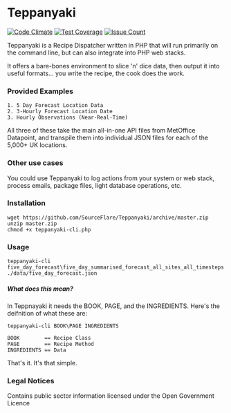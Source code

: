 # Teppanyaki

[![Code Climate](https://codeclimate.com/github/SourceFlare/Teppanyaki/badges/gpa.svg)](https://codeclimate.com/github/SourceFlare/Teppanyaki) [![Test Coverage](https://codeclimate.com/github/SourceFlare/Teppanyaki/badges/coverage.svg)](https://codeclimate.com/github/SourceFlare/Teppanyaki/coverage) [![Issue Count](https://codeclimate.com/github/SourceFlare/Teppanyaki/badges/issue_count.svg)](https://codeclimate.com/github/SourceFlare/Teppanyaki)

Teppanyaki is a Recipe Dispatcher written in PHP that will run primarily on the command line, but can also integrate into PHP web stacks.

It offers a bare-bones environment to slice 'n' dice data, then output it into useful formats... you write the recipe, the cook does the work.

### Provided Examples

    1. 5 Day Forecast Location Data
    2. 3-Hourly Forecast Location Date
    3. Hourly Observations (Near-Real-Time)

All three of these take the main all-in-one API files from MetOffice Datapoint, and transpile them into individual JSON files for each of the 5,000+ UK locations.

### Other use cases
You could use Teppanyaki to log actions from your system or web stack, process emails, package files, light database operations, etc.

### Installation

    wget https://github.com/SourceFlare/Teppanyaki/archive/master.zip
    unzip master.zip
    chmod +x teppanyaki-cli.php

### Usage

    teppanyaki-cli five_day_forecast\five_day_summarised_forecast_all_sites_all_timesteps ./data/five_day_forecast.json

##### What does this mean?
In Teppnayaki it needs the BOOK, PAGE, and the INGREDIENTS. Here's the deifnition of what these are:

    teppanyaki-cli BOOK\PAGE INGREDIENTS

    BOOK        == Recipe Class
    PAGE        == Recipe Method
    INGREDIENTS == Data

That's it. It's that simple.


### Legal Notices

Contains public sector information licensed under the Open Government Licence
